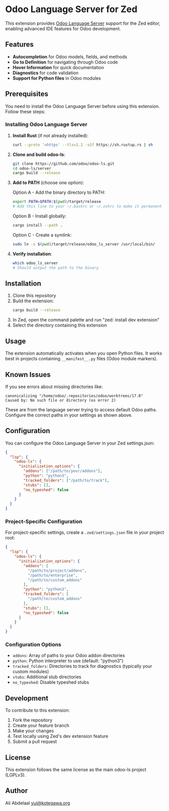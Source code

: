 # Odoo Language Server for Zed

This extension provides [Odoo Language Server](https://github.com/odoo/odoo-ls) support for the Zed editor, enabling advanced IDE features for Odoo development.

## Features

- **Autocompletion** for Odoo models, fields, and methods
- **Go to Definition** for navigating through Odoo code
- **Hover Information** for quick documentation
- **Diagnostics** for code validation
- **Support for Python files** in Odoo modules

## Prerequisites

You need to install the Odoo Language Server before using this extension. Follow these steps:

### Installing Odoo Language Server

1. **Install Rust** (if not already installed):
   ```bash
   curl --proto '=https' --tlsv1.2 -sSf https://sh.rustup.rs | sh
   ```

2. **Clone and build odoo-ls**:
   ```bash
   git clone https://github.com/odoo/odoo-ls.git
   cd odoo-ls/server
   cargo build --release
   ```

3. **Add to PATH** (choose one option):
   
   Option A - Add the binary directory to PATH:
   ```bash
   export PATH=$PATH:$(pwd)/target/release
   # Add this line to your ~/.bashrc or ~/.zshrc to make it permanent
   ```
   
   Option B - Install globally:
   ```bash
   cargo install --path .
   ```
   
   Option C - Create a symlink:
   ```bash
   sudo ln -s $(pwd)/target/release/odoo_ls_server /usr/local/bin/
   ```

4. **Verify installation**:
   ```bash
   which odoo_ls_server
   # Should output the path to the binary
   ```

## Installation

1. Clone this repository
2. Build the extension:
   ```bash
   cargo build --release
   ```
3. In Zed, open the command palette and run "zed: install dev extension"
4. Select the directory containing this extension

## Usage

The extension automatically activates when you open Python files. It works best in projects containing `__manifest__.py` files (Odoo module markers).

## Known Issues

If you see errors about missing directories like:
```
canonicalizing "/home/odoo/.repositories/odoo/worktrees/17.0"
Caused by: No such file or directory (os error 2)
```

These are from the language server trying to access default Odoo paths. Configure the correct paths in your settings as shown above.

## Configuration

You can configure the Odoo Language Server in your Zed settings.json:

```json
{
  "lsp": {
    "odoo-ls": {
      "initialization_options": {
        "addons": ["/path/to/your/addons"],
        "python": "python3",
        "tracked_folders": ["/path/to/track"],
        "stubs": [],
        "no_typeshed": false
      }
    }
  }
}
```

### Project-Specific Configuration

For project-specific settings, create a `.zed/settings.json` file in your project root:

```json
{
  "lsp": {
    "odoo-ls": {
      "initialization_options": {
        "addons": [
          "/path/to/project/addons",
          "/path/to/enterprise",
          "/path/to/custom_addons"
        ],
        "python": "python3",
        "tracked_folders": [
          "/path/to/custom_addons"
        ],
        "stubs": [],
        "no_typeshed": false
      }
    }
  }
}
```

### Configuration Options

- `addons`: Array of paths to your Odoo addon directories
- `python`: Python interpreter to use (default: "python3")
- `tracked_folders`: Directories to track for diagnostics (typically your custom modules)
- `stubs`: Additional stub directories
- `no_typeshed`: Disable typeshed stubs

## Development

To contribute to this extension:

1. Fork the repository
2. Create your feature branch
3. Make your changes
4. Test locally using Zed's dev extension feature
5. Submit a pull request

## License

This extension follows the same license as the main odoo-ls project (LGPLv3).

## Author

Ali Abdelaal <yui@kotegawa.org>
